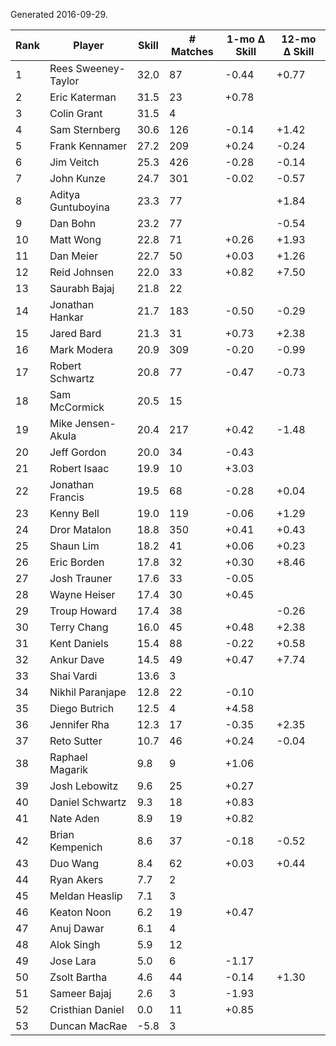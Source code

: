 Generated 2016-09-29.

| Rank | Player              | Skill | # Matches | 1-mo Δ Skill | 12-mo Δ Skill |
|------|---------------------|-------|-----------|--------------|---------------|
|    1 | Rees Sweeney-Taylor |  32.0 |        87 |        -0.44 |         +0.77 |
|    2 | Eric Katerman       |  31.5 |        23 |        +0.78 |               |
|    3 | Colin Grant         |  31.5 |         4 |              |               |
|    4 | Sam Sternberg       |  30.6 |       126 |        -0.14 |         +1.42 |
|    5 | Frank Kennamer      |  27.2 |       209 |        +0.24 |         -0.24 |
|    6 | Jim Veitch          |  25.3 |       426 |        -0.28 |         -0.14 |
|    7 | John Kunze          |  24.7 |       301 |        -0.02 |         -0.57 |
|    8 | Aditya Guntuboyina  |  23.3 |        77 |              |         +1.84 |
|    9 | Dan Bohn            |  23.2 |        77 |              |         -0.54 |
|   10 | Matt Wong           |  22.8 |        71 |        +0.26 |         +1.93 |
|   11 | Dan Meier           |  22.7 |        50 |        +0.03 |         +1.26 |
|   12 | Reid Johnsen        |  22.0 |        33 |        +0.82 |         +7.50 |
|   13 | Saurabh Bajaj       |  21.8 |        22 |              |               |
|   14 | Jonathan Hankar     |  21.7 |       183 |        -0.50 |         -0.29 |
|   15 | Jared Bard          |  21.3 |        31 |        +0.73 |         +2.38 |
|   16 | Mark Modera         |  20.9 |       309 |        -0.20 |         -0.99 |
|   17 | Robert Schwartz     |  20.8 |        77 |        -0.47 |         -0.73 |
|   18 | Sam McCormick       |  20.5 |        15 |              |               |
|   19 | Mike Jensen-Akula   |  20.4 |       217 |        +0.42 |         -1.48 |
|   20 | Jeff Gordon         |  20.0 |        34 |        -0.43 |               |
|   21 | Robert Isaac        |  19.9 |        10 |        +3.03 |               |
|   22 | Jonathan Francis    |  19.5 |        68 |        -0.28 |         +0.04 |
|   23 | Kenny Bell          |  19.0 |       119 |        -0.06 |         +1.29 |
|   24 | Dror Matalon        |  18.8 |       350 |        +0.41 |         +0.43 |
|   25 | Shaun Lim           |  18.2 |        41 |        +0.06 |         +0.23 |
|   26 | Eric Borden         |  17.8 |        32 |        +0.30 |         +8.46 |
|   27 | Josh Trauner        |  17.6 |        33 |        -0.05 |               |
|   28 | Wayne Heiser        |  17.4 |        30 |        +0.45 |               |
|   29 | Troup Howard        |  17.4 |        38 |              |         -0.26 |
|   30 | Terry Chang         |  16.0 |        45 |        +0.48 |         +2.38 |
|   31 | Kent Daniels        |  15.4 |        88 |        -0.22 |         +0.58 |
|   32 | Ankur Dave          |  14.5 |        49 |        +0.47 |         +7.74 |
|   33 | Shai Vardi          |  13.6 |         3 |              |               |
|   34 | Nikhil Paranjape    |  12.8 |        22 |        -0.10 |               |
|   35 | Diego Butrich       |  12.5 |         4 |        +4.58 |               |
|   36 | Jennifer Rha        |  12.3 |        17 |        -0.35 |         +2.35 |
|   37 | Reto Sutter         |  10.7 |        46 |        +0.24 |         -0.04 |
|   38 | Raphael Magarik     |   9.8 |         9 |        +1.06 |               |
|   39 | Josh Lebowitz       |   9.6 |        25 |        +0.27 |               |
|   40 | Daniel Schwartz     |   9.3 |        18 |        +0.83 |               |
|   41 | Nate Aden           |   8.9 |        19 |        +0.82 |               |
|   42 | Brian Kempenich     |   8.6 |        37 |        -0.18 |         -0.52 |
|   43 | Duo Wang            |   8.4 |        62 |        +0.03 |         +0.44 |
|   44 | Ryan Akers          |   7.7 |         2 |              |               |
|   45 | Meldan Heaslip      |   7.1 |         3 |              |               |
|   46 | Keaton Noon         |   6.2 |        19 |        +0.47 |               |
|   47 | Anuj Dawar          |   6.1 |         4 |              |               |
|   48 | Alok Singh          |   5.9 |        12 |              |               |
|   49 | Jose Lara           |   5.0 |         6 |        -1.17 |               |
|   50 | Zsolt Bartha        |   4.6 |        44 |        -0.14 |         +1.30 |
|   51 | Sameer Bajaj        |   2.6 |         3 |        -1.93 |               |
|   52 | Cristhian Daniel    |   0.0 |        11 |        +0.85 |               |
|   53 | Duncan MacRae       |  -5.8 |         3 |              |               |